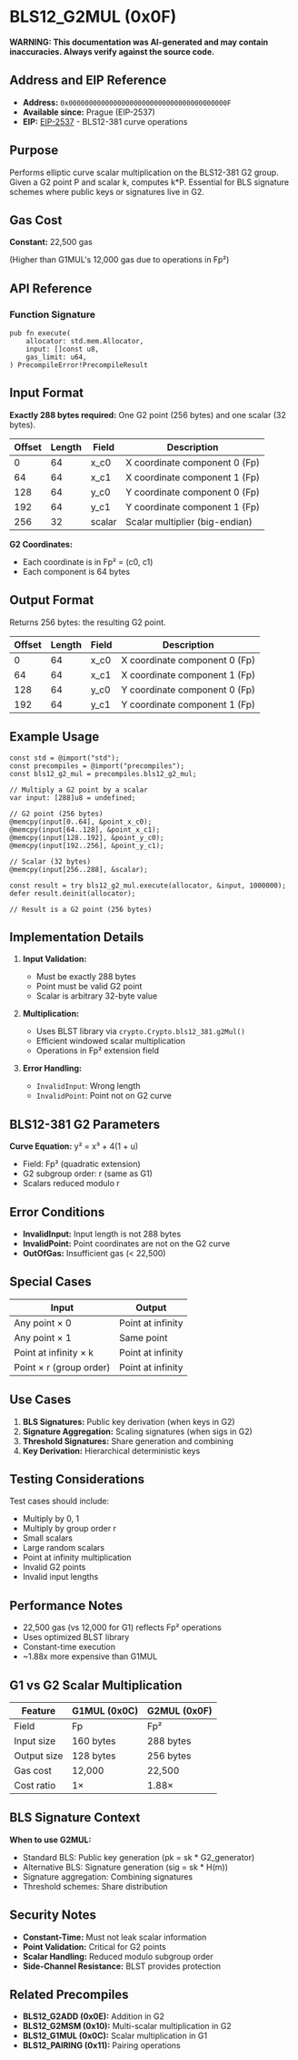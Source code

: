 # BLS12_G2MUL (0x0F)

**WARNING: This documentation was AI-generated and may contain inaccuracies. Always verify against the source code.**

## Address and EIP Reference

- **Address:** `0x000000000000000000000000000000000000000F`
- **Available since:** Prague (EIP-2537)
- **EIP:** [EIP-2537](https://eips.ethereum.org/EIPS/eip-2537) - BLS12-381 curve operations

## Purpose

Performs elliptic curve scalar multiplication on the BLS12-381 G2 group. Given a G2 point P and scalar k, computes k*P. Essential for BLS signature schemes where public keys or signatures live in G2.

## Gas Cost

**Constant:** 22,500 gas

(Higher than G1MUL's 12,000 gas due to operations in Fp²)

## API Reference

### Function Signature

```zig
pub fn execute(
    allocator: std.mem.Allocator,
    input: []const u8,
    gas_limit: u64,
) PrecompileError!PrecompileResult
```

## Input Format

**Exactly 288 bytes required:** One G2 point (256 bytes) and one scalar (32 bytes).

| Offset | Length | Field  | Description |
|--------|--------|--------|-------------|
| 0      | 64     | x_c0   | X coordinate component 0 (Fp) |
| 64     | 64     | x_c1   | X coordinate component 1 (Fp) |
| 128    | 64     | y_c0   | Y coordinate component 0 (Fp) |
| 192    | 64     | y_c1   | Y coordinate component 1 (Fp) |
| 256    | 32     | scalar | Scalar multiplier (big-endian) |

**G2 Coordinates:**
- Each coordinate is in Fp² = (c0, c1)
- Each component is 64 bytes

## Output Format

Returns 256 bytes: the resulting G2 point.

| Offset | Length | Field | Description |
|--------|--------|-------|-------------|
| 0      | 64     | x_c0  | X coordinate component 0 (Fp) |
| 64     | 64     | x_c1  | X coordinate component 1 (Fp) |
| 128    | 64     | y_c0  | Y coordinate component 0 (Fp) |
| 192    | 64     | y_c1  | Y coordinate component 1 (Fp) |

## Example Usage

```zig
const std = @import("std");
const precompiles = @import("precompiles");
const bls12_g2_mul = precompiles.bls12_g2_mul;

// Multiply a G2 point by a scalar
var input: [288]u8 = undefined;

// G2 point (256 bytes)
@memcpy(input[0..64], &point_x_c0);
@memcpy(input[64..128], &point_x_c1);
@memcpy(input[128..192], &point_y_c0);
@memcpy(input[192..256], &point_y_c1);

// Scalar (32 bytes)
@memcpy(input[256..288], &scalar);

const result = try bls12_g2_mul.execute(allocator, &input, 1000000);
defer result.deinit(allocator);

// Result is a G2 point (256 bytes)
```

## Implementation Details

1. **Input Validation:**
   - Must be exactly 288 bytes
   - Point must be valid G2 point
   - Scalar is arbitrary 32-byte value

2. **Multiplication:**
   - Uses BLST library via `crypto.Crypto.bls12_381.g2Mul()`
   - Efficient windowed scalar multiplication
   - Operations in Fp² extension field

3. **Error Handling:**
   - `InvalidInput`: Wrong length
   - `InvalidPoint`: Point not on G2 curve

## BLS12-381 G2 Parameters

**Curve Equation:** y² = x³ + 4(1 + u)
- Field: Fp² (quadratic extension)
- G2 subgroup order: r (same as G1)
- Scalars reduced modulo r

## Error Conditions

- **InvalidInput:** Input length is not 288 bytes
- **InvalidPoint:** Point coordinates are not on the G2 curve
- **OutOfGas:** Insufficient gas (< 22,500)

## Special Cases

| Input                     | Output                    |
|---------------------------|---------------------------|
| Any point × 0             | Point at infinity         |
| Any point × 1             | Same point                |
| Point at infinity × k     | Point at infinity         |
| Point × r (group order)   | Point at infinity         |

## Use Cases

1. **BLS Signatures:** Public key derivation (when keys in G2)
2. **Signature Aggregation:** Scaling signatures (when sigs in G2)
3. **Threshold Signatures:** Share generation and combining
4. **Key Derivation:** Hierarchical deterministic keys

## Testing Considerations

Test cases should include:
- Multiply by 0, 1
- Multiply by group order r
- Small scalars
- Large random scalars
- Point at infinity multiplication
- Invalid G2 points
- Invalid input lengths

## Performance Notes

- 22,500 gas (vs 12,000 for G1) reflects Fp² operations
- Uses optimized BLST library
- Constant-time execution
- ~1.88x more expensive than G1MUL

## G1 vs G2 Scalar Multiplication

| Feature          | G1MUL (0x0C) | G2MUL (0x0F) |
|------------------|--------------|--------------|
| Field            | Fp           | Fp²          |
| Input size       | 160 bytes    | 288 bytes    |
| Output size      | 128 bytes    | 256 bytes    |
| Gas cost         | 12,000       | 22,500       |
| Cost ratio       | 1×           | 1.88×        |

## BLS Signature Context

**When to use G2MUL:**
- Standard BLS: Public key generation (pk = sk * G2_generator)
- Alternative BLS: Signature generation (sig = sk * H(m))
- Signature aggregation: Combining signatures
- Threshold schemes: Share distribution

## Security Notes

- **Constant-Time:** Must not leak scalar information
- **Point Validation:** Critical for G2 points
- **Scalar Handling:** Reduced modulo subgroup order
- **Side-Channel Resistance:** BLST provides protection

## Related Precompiles

- **BLS12_G2ADD (0x0E):** Addition in G2
- **BLS12_G2MSM (0x10):** Multi-scalar multiplication in G2
- **BLS12_G1MUL (0x0C):** Scalar multiplication in G1
- **BLS12_PAIRING (0x11):** Pairing operations
